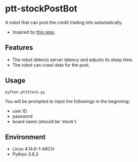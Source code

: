 # ptt-stockPostBot
A robot that can post the credit trading info automatically.
* Inspired by [this repo](https://github.com/twtrubiks/PttAutoLoginPost).

## Features
* The robot detects server latency and adjusts its sleep time.
* The robot can crawl data for the post.

## Usage
    python pttStock.py

You will be prompted to input the followings in the beginning:
* user ID
* password
* board name (should be 'stock')

## Environment
* Linux 4.14.6-1-ARCH
* Python 3.6.3

